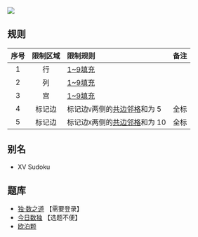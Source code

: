 ![](https://cn.sudoku.today/pic/xvall/17844_179080.png)

## 规则
| 序号 | 限制区域 | 限制规则 | 备注 |
| :---: | :---: | :--- | :---: |
| 1 | 行 | [1~9填充] | |
| 2 | 列 | [1~9填充] | |
| 3 | 宫 | [1~9填充] | |
| 4 | 标记边 | 标记边`V`两侧的[共边邻格]和为 5 | 全标 |
| 5 | 标记边 | 标记边`X`两侧的[共边邻格]和为 10 | 全标 |

## 别名
- XV Sudoku

## 题库
- [独·数之道](http://www.sudokufans.org.cn/lx/game.index.php?type=vxa) 【需要登录】
- [今日数独](https://cn.sudoku.today/g-xv-sudoku-2/) 【选题不便】
- [欧泊颗](https://www.oubk.com/sudoku/VXSudoku-3x3-0.html?level=5)

[1~9填充]: ../../../../../../rules.md#1~9填充
[共边邻格]: ../../../../../../rules.md#共边邻格
